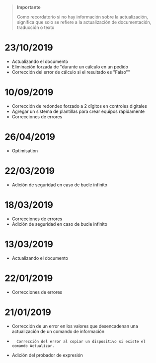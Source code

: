 >**Importante**
>
>Como recordatorio si no hay información sobre la actualización, significa que solo se refiere a la actualización de documentación, traducción o texto

# 23/10/2019

- Actualizando el documento
- Eliminación forzada de "durante un cálculo en un pedido
- Corrección del error de cálculo si el resultado es "Falso""

# 10/09/2019

- Corrección de redondeo forzado a 2 dígitos en controles digitales
- Agregar un sistema de plantillas para crear equipos rápidamente
- Correcciones de errores

# 26/04/2019

- Optimisation

# 22/03/2019

- Adición de seguridad en caso de bucle infinito

# 18/03/2019

- Correcciones de errores
- Adición de seguridad en caso de bucle infinito

# 13/03/2019

- Actualizando el documento

# 22/01/2019

-   Correcciones de errores

# 21/01/2019

-   Corrección de un error en los valores que desencadenan una actualización de un comando de información
-		Corrección del error al copiar un dispositivo si existe el comando Actualizar.
-   Adición del probador de expresión
